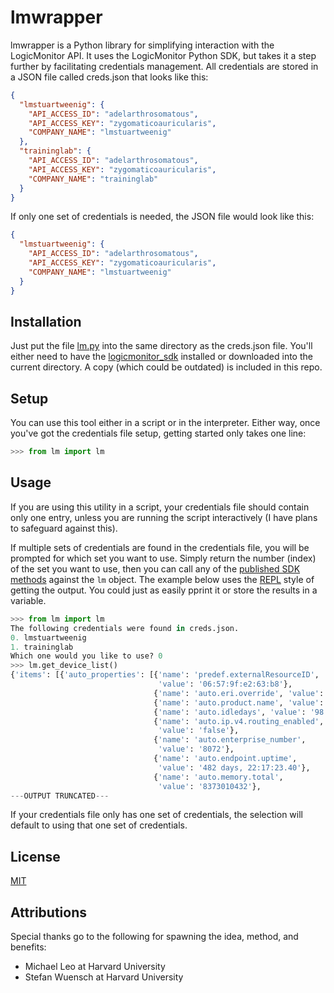 # lmwrapper

lmwrapper is a Python library for simplifying interaction with the LogicMonitor API. It uses the LogicMonitor Python SDK, but takes it a step further by facilitating credentials management. All credentials are stored in a JSON file called creds.json that looks like this:

```json
{
  "lmstuartweenig": {
    "API_ACCESS_ID": "adelarthrosomatous",
    "API_ACCESS_KEY": "zygomaticoauricularis",
    "COMPANY_NAME": "lmstuartweenig"
  },
  "traininglab": {
    "API_ACCESS_ID": "adelarthrosomatous",
    "API_ACCESS_KEY": "zygomaticoauricularis",
    "COMPANY_NAME": "traininglab"
  }
}
```

If only one set of credentials is needed, the JSON file would look like this:
```json
{
  "lmstuartweenig": {
    "API_ACCESS_ID": "adelarthrosomatous",
    "API_ACCESS_KEY": "zygomaticoauricularis",
    "COMPANY_NAME": "lmstuartweenig"
  }
}

```

## Installation

Just put the file [lm.py](../blob/main/lm.py) into the same directory as the creds.json file. You'll either need to have the [logicmonitor_sdk](https://www.logicmonitor.com/support/rest-api-developers-guide/logicmonitor-sdks) installed or downloaded into the current directory. A copy (which could be outdated) is included in this repo.

## Setup
You can use this tool either in a script or in the interpreter. Either way, once you've got the credentials file setup, getting started only takes one line:

```python
>>> from lm import lm
```

## Usage
If you are using this utility in a script, your credentials file should contain only one entry, unless you are running the script interactively (I have plans to safeguard against this).

If multiple sets of credentials are found in the credentials file, you will be prompted for which set you want to use. Simply return the number (index) of the set you want to use, then you can call any of the [published SDK methods](https://www.logicmonitor.com/support-files/rest-api-developers-guide/sdks/docs/) against the `lm` object. The example below uses the [REPL](https://en.wikipedia.org/wiki/Read%E2%80%93eval%E2%80%93print_loop) style of getting the output. You could just as easily pprint it or store the results in a variable.

```python
>>> from lm import lm
The following credentials were found in creds.json.
0. lmstuartweenig
1. traininglab
Which one would you like to use? 0
>>> lm.get_device_list()
{'items': [{'auto_properties': [{'name': 'predef.externalResourceID',
                                 'value': '06:57:9f:e2:63:b8'},
                                {'name': 'auto.eri.override', 'value': '1'},
                                {'name': 'auto.product.name', 'value': 'null'},
                                {'name': 'auto.idledays', 'value': '98'},
                                {'name': 'auto.ip.v4.routing_enabled',
                                 'value': 'false'},
                                {'name': 'auto.enterprise_number',
                                 'value': '8072'},
                                {'name': 'auto.endpoint.uptime',
                                 'value': '482 days, 22:17:23.40'},
                                {'name': 'auto.memory.total',
                                 'value': '8373010432'},
---OUTPUT TRUNCATED---

```

If your credentials file only has one set of credentials, the selection will default to using that one set of credentials.

## License
[MIT](https://choosealicense.com/licenses/mit/)

## Attributions
Special thanks go to the following for spawning the idea, method, and benefits:

- Michael Leo at Harvard University
- Stefan Wuensch at Harvard University
